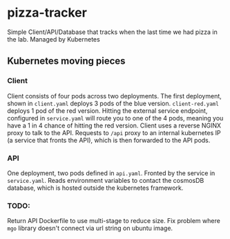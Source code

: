 # pizza-tracker

Simple Client/API/Database that tracks when the last time we had pizza in the lab. Managed by Kubernetes

## Kubernetes moving pieces

### Client

Client consists of four pods across two deployments. The first deployment, shown in `client.yaml` deploys 3 pods of the blue version. `client-red.yaml` deploys 1 pod of the red version. Hitting the external service endpoint, configured in `service.yaml` will route you to one of the 4 pods, meaning you have a 1 in 4 chance of hitting the red version.
Client uses a reverse NGINX proxy to talk to the API. Requests to `/api` proxy to an internal kubernetes IP (a service that fronts the API), which is then forwarded to the API pods.

### API

One deployment, two pods defined in `api.yaml`. Fronted by the service in `service.yaml`.
Reads environment variables to contact the cosmosDB database, which is hosted outside the kubernetes framework.

### TODO:

Return API Dockerfile to use multi-stage to reduce size. Fix problem where `mgo` library doesn't connect via url string on ubuntu image.
